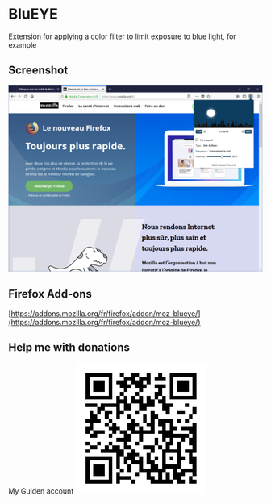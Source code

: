 # BluEYE
Extension for applying a color filter to limit exposure to blue light, for example

## Screenshot
![BluEYE](./screenshots/blueye_1.0.0.png)

## Firefox Add-ons
[https://addons.mozilla.org/fr/firefox/addon/moz-blueye/](https://addons.mozilla.org/fr/firefox/addon/moz-blueye/)

## Help me with donations
My Gulden account
![DeepLT](./donation/gulden_silbad.png)
